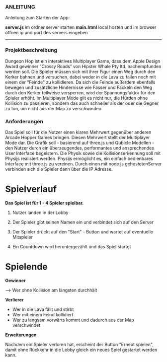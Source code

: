 ### ANLEITUNG ###

Anleitung zum Starten der App:

__server.js__ im ordner server starten
__main.html__ local hosten und im browser öffnen
ip und port des servers eingeben
_________________________________________________
 
### Projektbeschreibung ###

Dungeon Hop ist ein interaktives Multiplayer Game, dass dem Apple Design Award
gewinner “Crossy Roads” von Hipster Whale Pty ltd. nachempfunden werden soll.
Die Spieler müssen sich mit ihrer Figur einen Weg durch den Kerker bahnen und versuchen, dabei weder in die Lava zu fallen noch mit einem der "Feinde" zu kollidieren. 
Da sich die Feinde außerdem ebenfalls bewegen und zusätzliche Hindernisse wie Fässer und Fackeln den Weg durch den Kerker teilweise versperren, wird der Spannungsfaktor für den Spieler erhöht. 
Im Multiplayer Mode gilt es nicht nur, die Hürden ohne Kollision zu passieren, sondern das auch schneller als der oder die Gegner zu tun, um nicht aus der Map zu verschwinden.

### Anforderungen ###
Das Spiel soll für die Nutzer einen klaren Mehrwert gegenüber anderen Arcade Hopper
Games bringen. Diesen Mehrwert stellt der Multiplayer Mode dar.
Die Grafik soll - basierend auf three.js und Qubicle Modellen - den Nutzer durch ein
überzeugendes, performantes und ansprechendes User Interface begeistern.
Die Physik sowie die Kollisionserkennung soll mit Physijs realisiert werden. Physijs
ermöglicht es, ein einfach bedienbares Interface mit three.js zu vereinen.
Durch einen mit node.js gehostetenServer verbinden sich die Spieler dann über die IP
Adresse.


# Spielverlauf #

**Das Spiel ist für 1 - 4 Spieler spielbar.**

1. Nutzer landen in der Lobby

2. Der Spieler gibt seinen Namen ein und verbindet sich auf den Server

3. Der Spieler drückt auf den "Start" - Button und wartet auf eventuelle Mitspieler

4. Ein Countdown wird heruntergezählt und das Spiel startet

# Spielende #

**Gewinner**

--> Wer ohne Kollision am längsten durchhält

**Verlierer**
 
*  Wer in die Lava fällt und stirbt
*  Wer mit einem Feind kollidiert
*  Wer zu langsam vorwärts kommt und dadurch aus der Map verschwindet

**Erweiterungen**

Nachdem ein Spieler verloren hat, erscheint der Button "Erneut spielen", damit ohne Rückkehr in die Lobby gleich ein neues Spiel gestartet werden kann.
